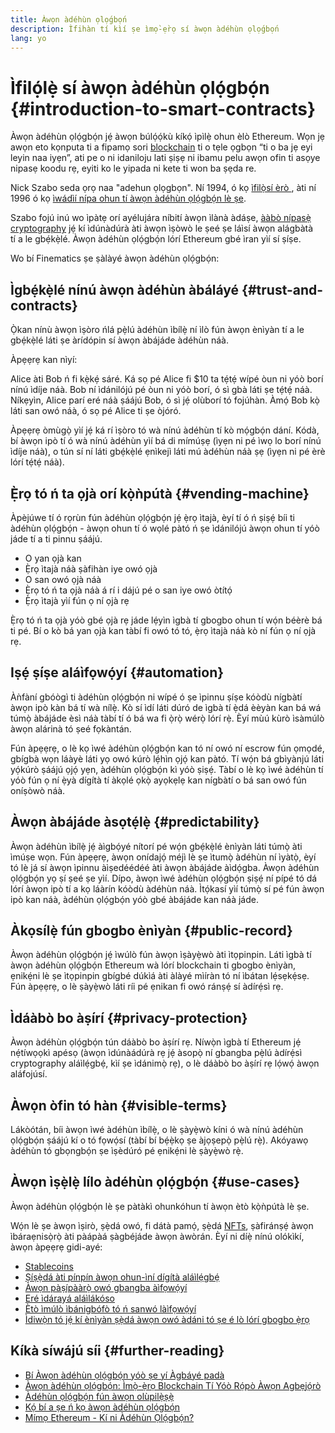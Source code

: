 ```yaml
---
title: Àwọn àdéhùn ọlọ́gbọ́n
description: Ìfihàn tí kìí ṣe ìmọ̀-ẹ̀rọ sí àwọn àdéhùn ọlọ́gbọ́n
lang: yo
---
```


# Ìfilọ́lẹ̀ sí àwọn àdéhùn ọlọ́gbọ́n {#introduction-to-smart-contracts}

Àwọn àdéhùn ọlọ́gbọ́n jẹ́ àwọn búlọ́ọ́kù kíkọ́ ìpìlẹ̀ ohun èlò Ethereum. Wọn jẹ awọn eto kọnputa ti a fipamọ sori [blockchain](/glossary/#blockchain) ti o tẹle ọgbọn “ti o ba jẹ eyi leyin naa iyẹn”, ati pe o ni idaniloju lati ṣiṣẹ ni ibamu pelu awọn ofin ti asọye nipasẹ koodu rẹ, eyiti ko le yipada ni kete ti won ba ṣẹda re.

Nick Szabo seda ọrọ naa "adehun ọlọgbọn". Ní 1994, ó kọ [ìfilọ̀sí èrò ](https://www.fon.hum.uva.nl/rob/Courses/InformationInSpeech/CDROM/Literature/LOTwinterschool2006/szabo.best.vwh.net/smart.contracts.html), àti ní 1996 ó kọ [ìwádìí nípa ohun tí àwọn àdéhùn ọlọ́gbọ́n lè ṣe](https://www.fon.hum.uva.nl/rob/Courses/InformationInSpeech/CDROM/Literature/LOTwinterschool2006/szabo.best.vwh.net/smart_contracts_2.html).

Szabo fojú inú wo ìpàtẹ orí ayélujára níbití àwọn ìlànà àdáṣe, [ààbò nípasẹ̀ cryptography](/glossary/#cryptography) jẹ́ kí ìdúnàdúrà àti àwọn ìṣòwò le ṣeé ṣe láìsí àwọn alágbàtà tí a le gbẹ́kẹ̀lé. Àwọn àdéhùn ọlọ́gbọ́n lórí Ethereum gbé ìran yìí sí ṣíṣe.

Wo bí Finematics ṣe ṣàlàyé àwọn àdéhùn ọlọ́gbọ́n:

<YouTube id="pWGLtjG-F5c" />

## Ìgbẹ́kẹ̀lé nínú àwọn àdéhùn àbáláyé {#trust-and-contracts}

Ọ̀kan nínù àwọn ìṣòro ńlá pẹ̀lú àdéhùn ìbílẹ̀ ní ìlò fún àwọn ènìyàn tí a le gbẹ́kẹ̀lé láti ṣe àrídópin sí àwọn àbájáde àdéhùn náà.

Àpẹẹrẹ kan nìyí:

Alice àti Bob ń fi kẹ̀kẹ́ sáré. Ká sọ pé Alice fi $10 ta tẹ́tẹ́ wípé òun ni yóò borí nínú ìdíje náà. Bob ní ìdánilójú pé òun ni yóò borí, ó sì gbà láti ṣe tẹ́tẹ́ náà. Níkẹyìn, Alice parí eré náà ṣáájú Bob, ó sì jẹ́ olùborí tó fojúhàn. Àmọ́ Bob kọ̀ láti san owó náà, ó sọ pé Alice ti ṣe òjóró.

Àpẹẹrẹ òmùgọ̀ yìí jẹ́ ká rí ìṣòro tó wà nínú àdéhùn tí kò mọ́gbọ́n dání. Kódà, bí àwọn ipò tí ó wà nínú àdéhùn yìí bá di mímúṣẹ (ìyẹn ni pé ìwọ lo borí nínú ìdíje náà), o tún sí ní láti gbẹ́kẹ̀lé ẹnìkejì láti mú àdéhùn náà ṣẹ (ìyẹn ni pé èrè lórí tẹ́tẹ́ náà).

## Ẹ̀rọ tó ń ta ọjà orí kọ̀ǹpútà {#vending-machine}

Àpèjúwe tí ó rọrùn fún àdéhùn ọlọ́gbọ́n jẹ́ ẹ̀rọ ìtajà, èyí tí ó ń ṣiṣẹ́ bíi ti àdéhùn ọlọ́gbọ́n - àwọn ohun tí ó wọlé pàtó ń ṣe ìdánilójú àwọn ohun tí yóò jáde tí a ti pinnu ṣáájú.

- O yan ọjà kan
- Ẹ̀rọ ìtajà náà ṣàfihàn iye owó ọjà
- O san owó ọjà náà
- Ẹ̀rọ tó ń ta ọjà náà á rí i dájú pé o san iye owó òtítọ́
- Ẹ̀rọ ìtajà yìí fún ọ ní ọjà rẹ

Ẹ̀rọ tó ń ta ọjà yóò gbé ọjà rẹ jáde lẹ́yìn ìgbà tí gbogbo ohun tí wọ́n béèrè bá ti pé. Bí o kò bá yan ọjà kan tàbí fi owó tó tó, ẹ̀rọ ìtajà náà kò ní fún ọ ní ọjà rẹ.

## Iṣẹ́ ṣíṣe aláìfọwọ́yí {#automation}

Àǹfàní gbóògì ti àdéhùn ọlọ́gbọ́n ni wípé ó ṣe ìpinnu ṣíṣe kóòdù nígbàtí àwọn ipò kàn bá tí wà nílẹ̀. Kò sí ìdí láti dúró de ìgbà tí ẹ̀dá èèyàn kan bá wá túmọ̀ àbájáde èsì náà tàbí tí ó bá wa fi ọ̀rọ̀ wérọ̀ lórí rẹ̀. Èyí mùú kùrò ìsàmúlò àwọn alárinà tó ṣeé fọkàntán.

Fún àpẹẹrẹ, o lè kọ ìwé àdéhùn ọlọ́gbọ́n kan tó ní owó ní escrow fún ọmọdé, gbígbà wọn láàyè láti yọ owó kúrò lẹ́hìn ọjọ́ kan pàtó. Tí wọ́n bá gbìyànjú láti yọ́kúrò ṣáájú ọjọ́ yẹn, àdéhùn ọlọ́gbọ́n kì yóò ṣiṣẹ́. Tàbí o lè kọ ìwé àdéhùn tí yóò fún ọ ní ẹ̀yà dígítà tí àkọlé ọkọ̀ ayọkẹlẹ kan nígbàtí o bá san owó fún oníṣòwò náà.

## Àwọn àbájáde àsọtẹ́lẹ̀ {#predictability}

Àwọn àdéhùn ìbílẹ̀ jẹ́ àìgbọ́yé nítorí pé wọ́n gbẹ́kẹ̀lé ènìyàn láti túmọ̀ àti ìmúṣe wọn. Fún àpẹẹrẹ, àwọn onídajọ́ méjì lè ṣe ìtumọ̀ àdéhùn ní ìyàtọ̀, èyí tó lè já sí àwọn ìpinnu àìṣedéédéé àti àwọn àbájáde àìdọ́gba. Àwọn àdéhùn ọlọ́gbọ́n yọ ṣí ṣeé ṣe yìí. Dípo, àwọn ìwé àdéhùn ọlọ́gbọ́n ṣiṣẹ́ ní pípé tó dá lórí àwọn ipò tí a kọ láàrín kóòdù àdéhùn náà. Ìtọ́kasí yìí túmọ̀ sí pé fún àwọn ipò kan náà, àdéhùn ọlọ́gbọ́n yóò gbé àbájáde kan náà jáde.

## Àkọsílẹ̀ fún gbogbo ènìyàn {#public-record}

Àwọn àdéhùn ọlọ́gbọ́n jẹ́ ìwúlò fún àwọn ìṣàyẹ̀wò àti ìtọpinpin. Láti ìgbà tí àwọn àdéhùn ọlọ́gbọ́n Ethereum wà lórí blockchain ti gbogbo ènìyàn, ẹnikẹ́ni lè ṣe ìtọpinpin gbígbé dúkìá àti àlàyé mìíràn tó ní ìbátan lẹ́sẹkẹ́sẹ. Fún àpẹẹrẹ, o lè ṣàyẹ̀wò láti ríi pé ẹnikan fi owó ránṣẹ́ sí àdírẹ́sì rẹ.

## Ìdáàbò bo àṣírí {#privacy-protection}

Àwọn àdéhùn ọlọ́gbọ́n tún dáàbò bo àṣírí rẹ. Níwọ̀n ìgbà tí Ethereum jẹ́ nẹ́tíwọọkì apésọ (àwọn ìdúnàádúrà rẹ jẹ́ àsopọ̀ ní gbangba pẹ̀lú àdírẹ́sì cryptography aláìlẹ́gbẹ́, kìí ṣe ìdánimọ̀ rẹ), o lè dáàbò bo àṣírí rẹ lọ́wọ́ àwọn aláfojúsí.

## Àwọn òfin tó hàn {#visible-terms}

Lákòótán, bíi àwọn ìwé àdéhùn ìbílẹ̀, o lè ṣàyẹ̀wò kíni ó wà nínú àdéhùn ọlọ́gbọ́n ṣáájú kí o tó fọwọ́sí (tàbí bí bẹ́ẹ̀kọ ṣe àjọṣepọ̀ pẹ̀lú rẹ̀). Akóyawọ àdéhùn tó gbọngbọ́n ṣe ìṣèdúró pé ẹnikẹ́ni lè ṣàyẹ̀wò rẹ̀.

## Àwọn ìṣẹ̀lẹ̀ lílo àdéhùn ọlọ́gbọ́n {#use-cases}

Àwọn àdéhùn ọlọ́gbọ́n lè ṣe pàtàkì ohunkóhun tí àwọn ètò kọ̀ǹpútà lè ṣe.

Wọ́n lè ṣe àwọn ìṣirò, ṣẹ̀dá owó, fi dátà pamọ́, ṣẹ̀dá [NFTs](/glossary/#nft), ṣàfiránṣẹ́ àwọn ìbáraẹnisọ̀rọ̀ àti pàápàá ṣàgbéjáde àwọn àwòrán. Èyí ni díẹ̀ nínú olókìkí, àwọn àpẹẹrẹ gidi-ayé:

- [Stablecoins](/stablecoins/)
- [Ṣíṣẹ̀dá àti pínpín àwọn ohun-ìní dígítà aláìlẹ́gbẹ́](/nft/)
- [Àwọn pàṣípààrọ̀ owó gbangba àìfọwọ́yí](/get-eth/#dex)
- [Eré ìdárayá aláìlákóso](/dapps/?category=gaming#explore)
- [Ètò ìmúlò ìbánigbófò tó ń sanwó làìfọwọ́yí](https://etherisc.com/)
- [Ìdiwọ̀n tó jẹ́ kí ènìyàn ṣẹ̀dá àwọn owó àdáni tó ṣe é lò lórí gbogbo ẹ̀rọ](/developers/docs/standards/tokens/)

## Kíkà síwájú síi {#further-reading}

- [Bí Àwọn àdéhùn ọlọ́gbọ́n yóò ṣe yí Àgbáyé padà](https://www.youtube.com/watch?v=pA6CGuXEKtQ)
- [Àwọn àdéhùn ọlọ́gbọ́n: Ìmọ̀-ẹ̀rọ Blockchain Tí Yóò Rọ́pò Àwọn Agbẹjọ́rò](https://blockgeeks.com/guides/smart-contracts/)
- [Àdéhùn ọlọ́gbọ́n fún àwọn olùpilẹ̀ṣẹ̀](/developers/docs/smart-contracts/)
- [Kọ́ bí a ṣe ń kọ àwọn àdéhùn ọlọ́gbọ́n](/developers/learning-tools/)
- [Mímọ Ethereum - Kí ni Àdéhùn Ọlọ́gbọ́n?](https://github.com/ethereumbook/ethereumbook/blob/develop/07smart-contracts-solidity.asciidoc#what-is-a-smart-contract)
